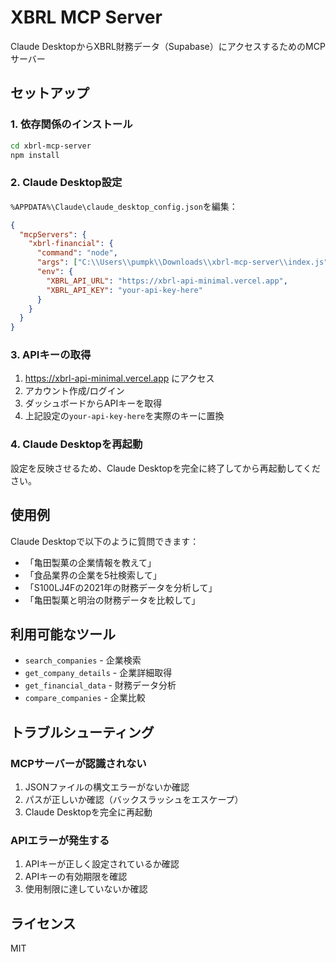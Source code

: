 # XBRL MCP Server

Claude DesktopからXBRL財務データ（Supabase）にアクセスするためのMCPサーバー

## セットアップ

### 1. 依存関係のインストール
```bash
cd xbrl-mcp-server
npm install
```

### 2. Claude Desktop設定

`%APPDATA%\Claude\claude_desktop_config.json`を編集：

```json
{
  "mcpServers": {
    "xbrl-financial": {
      "command": "node",
      "args": ["C:\\Users\\pumpk\\Downloads\\xbrl-mcp-server\\index.js"],
      "env": {
        "XBRL_API_URL": "https://xbrl-api-minimal.vercel.app",
        "XBRL_API_KEY": "your-api-key-here"
      }
    }
  }
}
```

### 3. APIキーの取得

1. https://xbrl-api-minimal.vercel.app にアクセス
2. アカウント作成/ログイン
3. ダッシュボードからAPIキーを取得
4. 上記設定の`your-api-key-here`を実際のキーに置換

### 4. Claude Desktopを再起動

設定を反映させるため、Claude Desktopを完全に終了してから再起動してください。

## 使用例

Claude Desktopで以下のように質問できます：

- 「亀田製菓の企業情報を教えて」
- 「食品業界の企業を5社検索して」
- 「S100LJ4Fの2021年の財務データを分析して」
- 「亀田製菓と明治の財務データを比較して」

## 利用可能なツール

- `search_companies` - 企業検索
- `get_company_details` - 企業詳細取得
- `get_financial_data` - 財務データ分析
- `compare_companies` - 企業比較

## トラブルシューティング

### MCPサーバーが認識されない
1. JSONファイルの構文エラーがないか確認
2. パスが正しいか確認（バックスラッシュをエスケープ）
3. Claude Desktopを完全に再起動

### APIエラーが発生する
1. APIキーが正しく設定されているか確認
2. APIキーの有効期限を確認
3. 使用制限に達していないか確認

## ライセンス

MIT